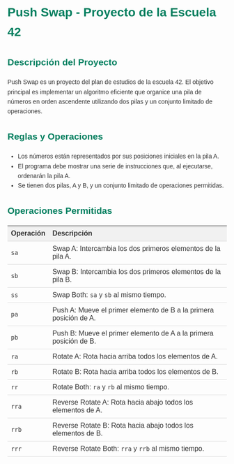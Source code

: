 <!DOCTYPE html>
<html lang="en">
<head>
  <meta charset="UTF-8">
  <meta name="viewport" content="width=device-width, initial-scale=1.0">
  <title>Push Swap - Proyecto de la Escuela 42</title>
  <style>
    body {
      font-family: Arial, sans-serif;
      line-height: 1.6;
      color: #333;
      margin: 20px;
    }
    h1, h2 {
      color: #007f5f;
    }
    p {
      margin-bottom: 15px;
    }
    table {
      border-collapse: collapse;
      width: 100%;
    }
    th, td {
      padding: 8px;
      text-align: left;
      border-bottom: 1px solid #ddd;
    }
    th {
      background-color: #f1f1f1;
    }
  </style>
</head>
<body>

<h1>Push Swap - Proyecto de la Escuela 42</h1>

<h2>Descripción del Proyecto</h2>

<p>Push Swap es un proyecto del plan de estudios de la escuela 42. El objetivo principal es implementar un algoritmo eficiente que organice una pila de números en orden ascendente utilizando dos pilas y un conjunto limitado de operaciones.</p>

<h2>Reglas y Operaciones</h2>

<ul>
  <li>Los números están representados por sus posiciones iniciales en la pila A.</li>
  <li>El programa debe mostrar una serie de instrucciones que, al ejecutarse, ordenarán la pila A.</li>
  <li>Se tienen dos pilas, A y B, y un conjunto limitado de operaciones permitidas.</li>
</ul>

<h2>Operaciones Permitidas</h2>

<table>
  <tr>
    <th>Operación</th>
    <th>Descripción</th>
  </tr>
  <tr>
    <td><code>sa</code></td>
    <td>Swap A: Intercambia los dos primeros elementos de la pila A.</td>
  </tr>
  <tr>
    <td><code>sb</code></td>
    <td>Swap B: Intercambia los dos primeros elementos de la pila B.</td>
  </tr>
  <tr>
    <td><code>ss</code></td>
    <td>Swap Both: <code>sa</code> y <code>sb</code> al mismo tiempo.</td>
  </tr>
  <tr>
    <td><code>pa</code></td>
    <td>Push A: Mueve el primer elemento de B a la primera posición de A.</td>
  </tr>
  <tr>
    <td><code>pb</code></td>
    <td>Push B: Mueve el primer elemento de A a la primera posición de B.</td>
  </tr>
  <tr>
    <td><code>ra</code></td>
    <td>Rotate A: Rota hacia arriba todos los elementos de A.</td>
  </tr>
  <tr>
    <td><code>rb</code></td>
    <td>Rotate B: Rota hacia arriba todos los elementos de B.</td>
  </tr>
  <tr>
    <td><code>rr</code></td>
    <td>Rotate Both: <code>ra</code> y <code>rb</code> al mismo tiempo.</td>
  </tr>
  <tr>
    <td><code>rra</code></td>
    <td>Reverse Rotate A: Rota hacia abajo todos los elementos de A.</td>
  </tr>
  <tr>
    <td><code>rrb</code></td>
    <td>Reverse Rotate B: Rota hacia abajo todos los elementos de B.</td>
  </tr>
  <tr>
    <td><code>rrr</code></td>
    <td>Reverse Rotate Both: <code>rra</code> y <code>rrb</code> al mismo tiempo.</td>
  </tr>
</table>

</body>
</html>
